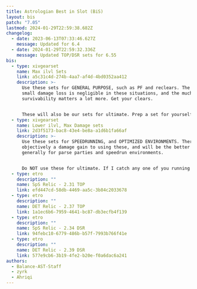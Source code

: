 ```yaml
---
title: Astrologian Best in Slot (BiS)
layout: bis
patch: "7.05"
lastmod: 2024-01-29T22:59:38.682Z
changelog:
  - date: 2023-06-13T07:33:46.627Z
    message: Updated for 6.4
  - date: 2024-01-29T22:59:32.336Z
    message: Updated TOP/DSR sets for 6.55
bis:
  - type: xivgearset
    name: Max ilvl Sets
    link: a5c31c4d-274b-4aa7-af4d-4bd0352aa412
    description: >-
      Use these sets for GENERAL PURPOSE, such as PF and reclears. The super
      small damage loss is negligible in these situations, and the much higher
      survivability matters a lot more. Get your clears. 


      These will also be our sets for ultimate. Prep a set for yourself for the upcoming 7.1 FRU.
  - type: xivgearset
    name: Lower ilvl, Max Damage sets
    link: 2d3f5173-bac8-43e4-be8a-a1d6b1fa66af
    description: >-
      Use these sets for SPEEDRUNNING, and OPTIMIZED ENVIRONMENTS. There is
      objectively a damage gain to using these, and will be the better choice
      generally for parse parties and speedrun environments. 


      Do NOT use these for ultimate. If I catch any one of you running i710 left side for FRU, I'm cursing you with 0% Oracle crit rate for the rest of eternity.
  - type: etro
    description: ""
    name: SpS Relic - 2.31 TOP
    link: efd447cd-58db-4469-aa5c-3b84c2033678
  - type: etro
    description: ""
    name: DET Relic - 2.37 TOP
    link: 1a1ec6b6-7959-4641-bc87-db3ecfb4f139
  - type: etro
    description: ""
    name: SpS Relic - 2.34 DSR
    link: 94febc10-6779-486b-b57f-7993b766f41e
  - type: etro
    description: ""
    name: DET Relic - 2.39 DSR
    link: 577e9cb6-3b19-4fe2-b20e-f0a6dac6a241
authors:
  - Balance-AST-Staff
  - zyrk
  - Ahriqi
---
```

